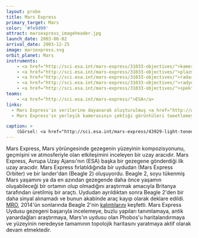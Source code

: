 ```yaml
---
layout: probe
title: Mars Express
primary_target: Mars
color: '#fe9d99'
attract: marsexpress_imageheader.jpg
launch_date: 2003-06-02
arrival_date: 2003-12-25
image: marsexpress.svg
orbit_planet: Mars
instruments:
    - <a href="http://sci.esa.int/mars-express/31033-objectives/">kamera</a>
    - <a href="http://sci.esa.int/mars-express/31033-objectives/">plazma ve atom analizörü</a>
    - <a href="http://sci.esa.int/mars-express/31033-objectives/">radar yükseklikölçeri</a>
    - <a href="http://sci.esa.int/mars-express/31033-objectives/">radyo vericisi</a>
    - <a href="http://sci.esa.int/mars-express/31033-objectives/">spektrometreler</a>
teams:
    - <a href="http://sci.esa.int/mars-express/">ESA</a>
links:
  - Mars Express'in verilerine dayanarak oluşturulmuş <a href="http://www.nature.com/news/spectacular-flyover-of-mars-1.14041">Mars yüzeyinin kuş bakışı videosu</a>
  - Mars Express'in yerleşik kamerasının çektiği görüntüleri tweetlemeye adanmış <a href="https://twitter.com/esamarswebcam">bir twtter hesabı<a>

caption: >
    (Görsel: <a href="http://sci.esa.int/mars-express/43929-light-toned-deposits-in-hebes-chasma/">Mars'ın Büyük Kanyon'unun</a> Mars Express tarafından çekilmiş görüntüsü, ESA/DLR/FU Berlin (G. Neukum))
---
```

Mars Express, Mars yörüngesinde gezegenin yüzeyinin kompozisyonunu, geçmişini ve atmosferiyle olan etkileşimini inceleyen bir uzay aracıdır. Mars Express, Avrupa Uzay Ajansı'nın (ESA) başka bir gezegene gönderdiği ilk uzay aracıdır. Mars Express fırlatıldığında bir uydudan (Mars Express Orbiter) ve bir lander'dan (Beagle 2) oluşuyordu. Beagle 2, soyu tükenmiş Mars yaşamını ya da en azından gezegende daha önce yaşamın oluşabileceği bir ortamın olup olmadığını araştırmak amacıyla Britanya tarafından üretilmiş bir araçtı. Uydudan ayrıldıktan sonra Beagle 2'den bir daha sinyal alınamadı ve bunun akabinde araç kayıp olarak deklare edildi. <a href="/mro/">MRO</a>, 2014'ün sonlarında Beagle 2'nin <a href="http://www.planetary.org/blogs/emily-lakdawalla/2015/01160800-beagle-2-found.html">kalıntılarını</a> keşfetti. Mars Express Uydusu gezegeni başarıyla incelemeye, buzlu yapıları tanımlamaya, antik yanardağları araştırmaya, Mars'ın uydusu olan Phobos'u haritalandırmaya ve yüzeyinin neredeyse tamamının topolojik haritasını yaratmaya aktif olarak devam etmektedir.
